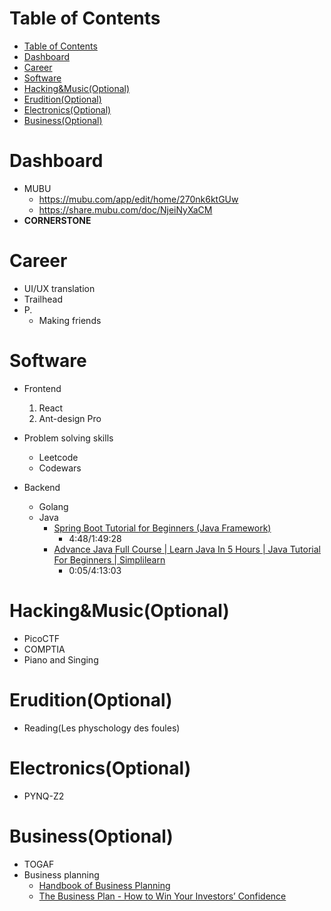 # Table of Contents
- [Table of Contents](#table-of-contents)
- [Dashboard](#dashboard)
- [Career](#career)
- [Software](#software)
- [Hacking&Music(Optional)](#hackingmusicoptional)
- [Erudition(Optional)](#eruditionoptional)
- [Electronics(Optional)](#electronicsoptional)
- [Business(Optional)](#businessoptional)

# Dashboard
- MUBU
  - https://mubu.com/app/edit/home/270nk6ktGUw
  - https://share.mubu.com/doc/NjeiNyXaCM
- **CORNERSTONE**

# Career
- UI/UX translation
- Trailhead
- P.
  - Making friends
# Software
- Frontend
   1. React
   2. Ant-design Pro
- Problem solving skills
  - Leetcode
  - Codewars

- Backend
  - Golang
  - Java
    - [Spring Boot Tutorial for Beginners (Java Framework)](https://www.youtube.com/watch?v=vtPkZShrvXQ)
      - 4:48/1:49:28
    - [Advance Java Full Course | Learn Java In 5 Hours | Java Tutorial For Beginners | Simplilearn](https://www.youtube.com/watch?v=Ae-r8hsbPUo)
      - 0:05/4:13:03


# Hacking&Music(Optional)
- PicoCTF
- COMPTIA
- Piano and Singing
# Erudition(Optional)
- Reading(Les physchology des foules)
# Electronics(Optional)
- PYNQ-Z2
# Business(Optional)
- TOGAF
- Business planning
  - [Handbook of Business Planning](https://www.businesspowertools.com/download/Handbook%20of%20Business%20Planning.pdf)
  - [The Business Plan - How to Win Your Investors’ Confidence](http://www.untag-smd.ac.id/files/Perpustakaan_Digital_1/BUSINESS%20PLAN%20The%20Business%20Plan.pdf)



